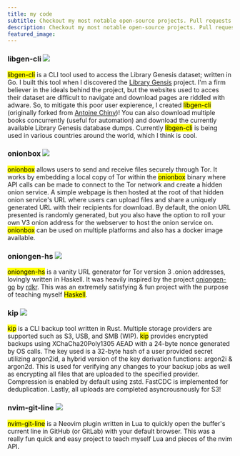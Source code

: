 ```yaml
---
title: my code 
subtitle: Checkout my most notable open-source projects. Pull requests and issues are welcome!
description: Checkout my most notable open-source projects. Pull requests and issues are welcome!
featured_image: 
---
```


### libgen-cli [![](https://img.shields.io/github/stars/ciehanski/libgen-cli?style=social)](https://github.com/ciehanski/libgen-cli)
<mark>libgen-cli</mark> is a CLI tool used to access the Library Genesis dataset; written in Go. I built this tool when I discovered the [Library Gensis](https://en.wikipedia.org/wiki/Library_Genesis) project. I'm a firm believer in the ideals behind the project, but the websites used to acces their dataset are difficult to navigate and download pages are riddled with adware. So, to mitigate this poor user expierence, I created <mark>libgen-cli</mark> (originally forked from [Antoine Chiny](https://github.com/TonyChG/libgen-cli))! You can also download multiple books concurrently (useful for automation) and download the currently available Library Genesis database dumps. Currently <mark>libgen-cli</mark> is being used in various countries around the world, which I think is cool.

### onionbox [![](https://img.shields.io/github/stars/ciehanski/onionbox?style=social)](https://github.com/ciehanski/onionbox)
<mark>onionbox</mark> allows users to send and receive files securely through Tor. It works by embedding a local copy of Tor within the <mark>onionbox</mark> binary where API calls can be made to connect to the Tor network and create a hidden onion service. A simple webpage is then hosted at the root of that hidden onion service's URL where users can upload files and share a uniquely generated URL with their recipients for download. By default, the onion URL presented is randomly generated, but you also have the option to roll your own V3 onion address for the webserver to host the onion service on. <mark>onionbox</mark> can be used on multiple platforms and also has a docker image available.

### oniongen-hs [![](https://img.shields.io/github/stars/ciehanski/oniongen-hs?style=social)](https://github.com/ciehanski/oniongen-hs)
<mark>oniongen-hs</mark> is a vanity URL generator for Tor version 3 .onion addresses, lovingly written in Haskell. It was heavily inspired by the project [oniongen-go](https://github.com/rdkr/oniongen-go) by [rdkr](https://github.com/rdkr). This was an extremely satisfying & fun project with the purpose of teaching myself <mark>Haskell</mark>.

### kip [![](https://img.shields.io/github/stars/ciehanski/kip?style=social)](https://github.com/ciehanski/kip)
<mark>kip</mark> is a CLI backup tool written in Rust. Multiple storage providers are supported such as S3, USB, and SMB (WIP). <mark>kip</mark> provides encrypted backups using XChaCha20Poly1305 AEAD with a 24-byte nonce generated by OS calls. The key used is a 32-byte hash of a user provided secret utilizing argon2id, a hybrid version of the key derivation functions: argon2i & argon2d. This is used for verifying any changes to your backup jobs as well as encrypting all files that are uploaded to the specified provider. Compression is enabled by default using zstd. FastCDC is implemented for deduplication. Lastly, all uploads are completed asyncrousnously for S3!

### nvim-git-line [![](https://img.shields.io/github/stars/ciehanski/nvim-git-line?style=social)](https://github.com/ciehanski/nvim-git-line)
<mark>nvim-git-line</mark> is a Neovim plugin written in Lua to quickly open the buffer's current line in GitHub (or GitLab) with your default browser. This was a really fun quick and easy project to teach myself Lua and pieces of the nvim API.

